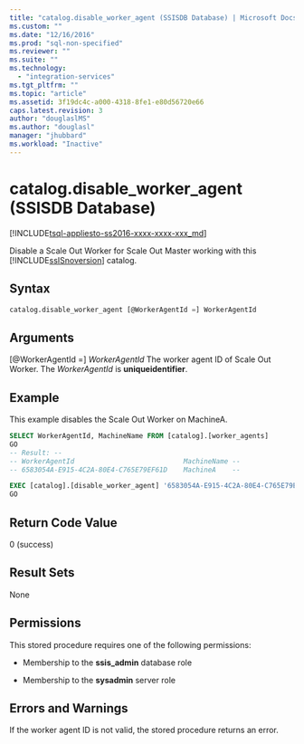 ```yaml
---
title: "catalog.disable_worker_agent (SSISDB Database) | Microsoft Docs"
ms.custom: ""
ms.date: "12/16/2016"
ms.prod: "sql-non-specified"
ms.reviewer: ""
ms.suite: ""
ms.technology: 
  - "integration-services"
ms.tgt_pltfrm: ""
ms.topic: "article"
ms.assetid: 3f19dc4c-a000-4318-8fe1-e80d56720e66
caps.latest.revision: 3
author: "douglaslMS"
ms.author: "douglasl"
manager: "jhubbard"
ms.workload: "Inactive"
---
```

# catalog.disable_worker_agent (SSISDB Database)
[!INCLUDE[tsql-appliesto-ss2016-xxxx-xxxx-xxx_md](../../includes/tsql-appliesto-ss2016-xxxx-xxxx-xxx-md.md)]

Disable a Scale Out Worker for Scale Out Master working with this [!INCLUDE[ssISnoversion](../../includes/ssisnoversion-md.md)] catalog.

## Syntax

```sql
catalog.disable_worker_agent [@WorkerAgentId =] WorkerAgentId
```
## Arguments
[@WorkerAgentId =] *WorkerAgentId*
The worker agent ID of Scale Out Worker. The *WorkerAgentId* is **uniqueidentifier**.

## Example
This example disables the Scale Out Worker on MachineA.

```sql
SELECT WorkerAgentId, MachineName FROM [catalog].[worker_agents]
GO
-- Result: --
-- WorkerAgentId                           MachineName --
-- 6583054A-E915-4C2A-80E4-C765E79EF61D    MachineA    --

EXEC [catalog].[disable_worker_agent] '6583054A-E915-4C2A-80E4-C765E79EF61D'
GO 
```

## Return Code Value  
 0 (success)  
  
## Result Sets  
 None  

## Permissions  
 This stored procedure requires one of the following permissions:  
  
-   Membership to the **ssis_admin** database role  
  
-   Membership to the **sysadmin** server role 

## Errors and Warnings
If the worker agent ID is not valid, the stored procedure returns an error.

